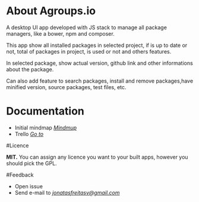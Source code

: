 # About Agroups.io
A desktop UI app developed with JS stack to manage all package managers, like a bower, npm and composer.

This app show all installed packages in selected project, if is up to date or not, total of packages in project, is used or not and others features.

In selected package, show actual version, github link and other informations about the package.

Can also add feature to search packages, install and remove packages,have minified version, source packages, test files, etc.

# Documentation
- Initial mindmap *[Mindmup](https://atlas.mindmup.com/2015/08/26eb19802d4f013316256761b16289db/agroups_io_/index.html)*
- Trello *[Go to](https://trello.com/agroups)*


#Licence

**MIT.** You can assign any licence you want to your built apps, however you should pick the GPL.


#Feedback

- Open issue
- Send e-mail to *[jonatasfreitasv@gmail.com](mailto:jonatasfreitasv@gmail.com)*
